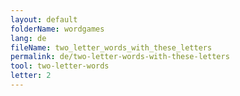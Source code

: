 ```yaml
---
layout: default
folderName: wordgames
lang: de
fileName: two_letter_words_with_these_letters
permalink: de/two-letter-words-with-these-letters
tool: two-letter-words
letter: 2
---
```

